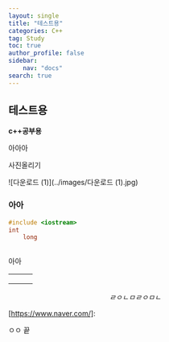 ```yaml
---
layout: single
title: "테스트용"
categories: C++
tag: Study
toc: true
author_profile: false
sidebar:
    nav: "docs"
search: true
---
```


## **테스트용**

**c++공부용**

아아아

사진올리기

![다운로드 (1)](../images/다운로드 (1).jpg)



### 아아

```c++
#include <iostream>
int
    long
    
```

아아

|      |      |      |
| ---- | ---- | ---- |
|      |      |      |
|      |      |      |
|      |      |      |

$$
ㄹㅇㄴㅁㄹㅇㅁㄴ
$$

[https://www.naver.com/]: 

ㅇㅇ 끝
